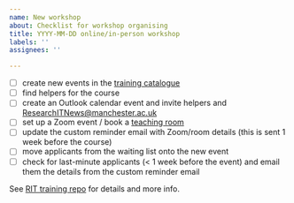 ```yaml
---
name: New workshop
about: Checklist for workshop organising
title: YYYY-MM-DD online/in-person workshop
labels: ''
assignees: ''

---
```


- [ ] create new events in the [training catalogue](http://app.manchester.ac.uk/training/default.aspx)
- [ ] find helpers for the course
- [ ] create an Outlook calendar event and invite helpers and
  ResearchITNews@manchester.ac.uk
- [ ] set up a Zoom event / book a [teaching room](https://resourcebooker.manchester.ac.uk/)
- [ ] update the custom reminder email with Zoom/room details (this is sent 1 week before the course)
- [ ] move applicants from the waiting list onto the new event
- [ ] check for last-minute applicants (< 1 week before the event)
  and email them the details from the custom reminder email 

See [RIT training repo](https://github.com/UoMResearchIT/training/blob/master/induction.md) for details and more info.
